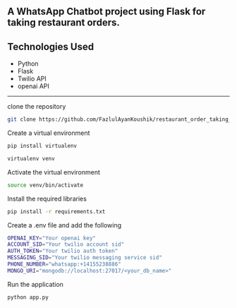 ## A WhatsApp Chatbot project using Flask for taking restaurant orders.

## Technologies Used
- Python
- Flask
- Twilio API
- openai API

<hr>

clone the repository
```bash
git clone https://github.com/FazlulAyanKoushik/restaurant_order_taking_chatbot-.git
```

Create a virtual environment
```bash
pip install virtualenv
```
```bash
virtualenv venv
```

Activate the virtual environment
```bash
source venv/bin/activate
```


Install the required libraries
```bash
pip install -r requirements.txt
```

Create a .env file and add the following
```bash
OPENAI_KEY="Your openai key"
ACCOUNT_SID="Your twilio account sid"
AUTH_TOKEN="Your twilio auth token"
MESSAGING_SID="Your twilio messaging service sid"
PHONE_NUMBER="whatsapp:+14155238886"
MONGO_URI="mongodb://localhost:27017/<your_db_name>"
```

Run the application
```bash
python app.py
```